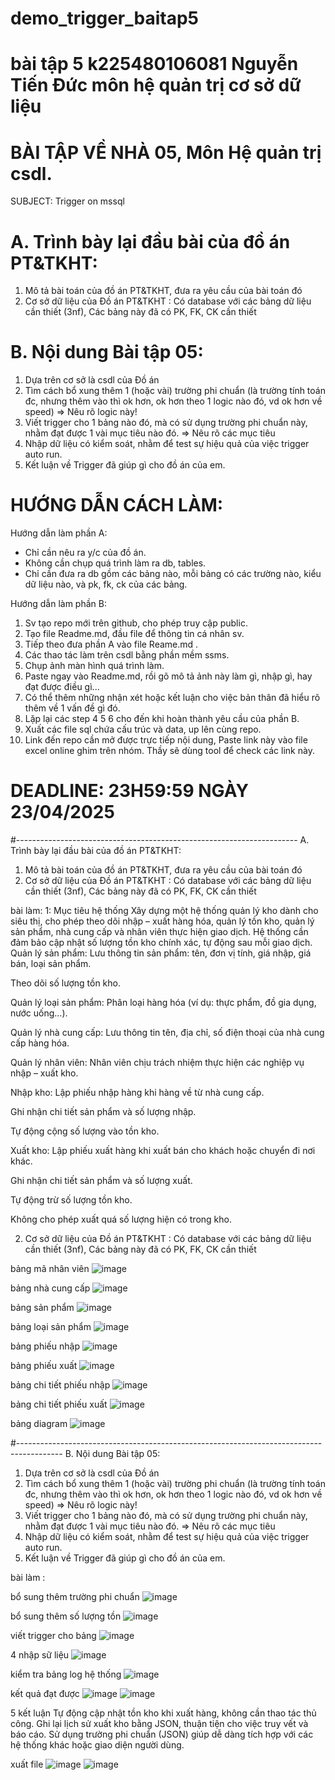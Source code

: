 # demo_trigger_baitap5
# bài tập 5 k225480106081 Nguyễn Tiến Đức môn hệ quản trị cơ sở dữ liệu
# BÀI TẬP VỀ NHÀ 05, Môn Hệ quản trị csdl.

SUBJECT: Trigger on mssql

# A. Trình bày lại đầu bài của đồ án PT&TKHT:
1. Mô tả bài toán của đồ án PT&TKHT, 
   đưa ra yêu cầu của bài toán đó
2. Cơ sở dữ liệu của Đồ án PT&TKHT :
   Có database với các bảng dữ liệu cần thiết (3nf),
   Các bảng này đã có PK, FK, CK cần thiết
 
# B. Nội dung Bài tập 05:
1. Dựa trên cơ sở là csdl của Đồ án
2. Tìm cách bổ xung thêm 1 (hoặc vài) trường phi chuẩn
   (là trường tính toán đc, nhưng thêm vào thì ok hơn,
    ok hơn theo 1 logic nào đó, vd ok hơn về speed)
   => Nêu rõ logic này!
3. Viết trigger cho 1 bảng nào đó, 
   mà có sử dụng trường phi chuẩn này,
   nhằm đạt được 1 vài mục tiêu nào đó.
   => Nêu rõ các mục tiêu 
4. Nhập dữ liệu có kiểm soát, 
   nhằm để test sự hiệu quả của việc trigger auto run.
5. Kết luận về Trigger đã giúp gì cho đồ án của em.

# HƯỚNG DẪN CÁCH LÀM:

Hướng dẫn làm phần A: 
 - Chỉ cần nêu ra y/c của đồ án.
 - Không cần chụp quá trình làm ra db, tables.
 - Chỉ cần đưa ra db gồm các bảng nào,
   mỗi bảng có các trường nào, kiểu dữ liệu nào,
   và pk, fk, ck của các bảng.

Hướng dẫn làm phần B:
1. Sv tạo repo mới trên github, cho phép truy cập public.
2. Tạo file Readme.md, đầu file để thông tin cá nhân sv.
3. Tiếp theo đưa phần A vào file Reame.md .
3. Các thao tác làm trên csdl bằng phần mềm ssms.
4. Chụp ảnh màn hình quá trình làm.
5. Paste ngay vào Readme.md, 
   rồi gõ mô tả ảnh này làm gì, nhập gì, hay đạt được điều gì...
6. Có thể thêm những nhận xét hoặc kết luận
   cho việc bản thân đã hiểu rõ thêm về 1 vấn đề gì đó.
7. Lặp lại các step 4 5 6 cho đến khi hoàn thành yêu cầu của phần B.
8. Xuất các file sql chứa cấu trúc và data, up lên cùng repo.
9. Link đến repo cần mở được trực tiếp nội dung, 
   Paste link này vào file excel online ghim trên nhóm.
   Thầy sẽ dùng tool để check các link này.

# DEADLINE: 23H59:59 NGÀY 23/04/2025

#----------------------------------------------------------------------
 A. Trình bày lại đầu bài của đồ án PT&TKHT:
1. Mô tả bài toán của đồ án PT&TKHT, 
   đưa ra yêu cầu của bài toán đó
2. Cơ sở dữ liệu của Đồ án PT&TKHT :
   Có database với các bảng dữ liệu cần thiết (3nf),
   Các bảng này đã có PK, FK, CK cần thiết

bài làm:
1: Mục tiêu hệ thống
Xây dựng một hệ thống quản lý kho dành cho siêu thị, cho phép theo dõi nhập – xuất hàng hóa, quản lý tồn kho, quản lý sản phẩm, nhà cung cấp và nhân viên thực hiện giao dịch. Hệ thống cần đảm bảo cập nhật số lượng tồn kho chính xác, tự động sau mỗi giao dịch.
 Quản lý sản phẩm:
Lưu thông tin sản phẩm: tên, đơn vị tính, giá nhập, giá bán, loại sản phẩm.

Theo dõi số lượng tồn kho.

 Quản lý loại sản phẩm:
Phân loại hàng hóa (ví dụ: thực phẩm, đồ gia dụng, nước uống…).

 Quản lý nhà cung cấp:
Lưu thông tin tên, địa chỉ, số điện thoại của nhà cung cấp hàng hóa.

 Quản lý nhân viên:
Nhân viên chịu trách nhiệm thực hiện các nghiệp vụ nhập – xuất kho.

 Nhập kho:
Lập phiếu nhập hàng khi hàng về từ nhà cung cấp.

Ghi nhận chi tiết sản phẩm và số lượng nhập.

Tự động cộng số lượng vào tồn kho.

 Xuất kho:
Lập phiếu xuất hàng khi xuất bán cho khách hoặc chuyển đi nơi khác.

Ghi nhận chi tiết sản phẩm và số lượng xuất.

Tự động trừ số lượng tồn kho.

Không cho phép xuất quá số lượng hiện có trong kho.

2. Cơ sở dữ liệu của Đồ án PT&TKHT :
   Có database với các bảng dữ liệu cần thiết (3nf),
   Các bảng này đã có PK, FK, CK cần thiết

bảng mã nhân viên
![image](https://github.com/user-attachments/assets/951ec7ed-9a3b-4418-bc93-bc44326efab1)

bảng nhà cung cấp 
![image](https://github.com/user-attachments/assets/3f44bbd8-072b-4702-b0c6-86d6ad1192b0)

bảng sản phẩm 
![image](https://github.com/user-attachments/assets/74d7f675-1dc1-4c5f-9891-376643aecbe7)

bảng loại sản phẩm 
![image](https://github.com/user-attachments/assets/5806886b-e4b6-40f2-849b-36229732f522)

bảng phiếu nhập 
![image](https://github.com/user-attachments/assets/0843b753-6912-4c7c-9ef9-6979de707be7)

bảng phiếu xuất 
![image](https://github.com/user-attachments/assets/9f0e068e-256c-4168-8ebb-0248c93959e6)

bảng chi tiết phiếu nhập 
![image](https://github.com/user-attachments/assets/3ab42107-cff7-49c4-88e1-474a116ffc36)

bảng chi tiết phiếu xuất 
![image](https://github.com/user-attachments/assets/3fc19a39-fd86-42d9-a7d1-3f90d399c366)

bảng diagram
![image](https://github.com/user-attachments/assets/c639b266-322e-4fd6-b215-833957082189)

#-----------------------------------------------------------------------------------------
 B. Nội dung Bài tập 05:
1. Dựa trên cơ sở là csdl của Đồ án
2. Tìm cách bổ xung thêm 1 (hoặc vài) trường phi chuẩn
   (là trường tính toán đc, nhưng thêm vào thì ok hơn,
    ok hơn theo 1 logic nào đó, vd ok hơn về speed)
   => Nêu rõ logic này!
3. Viết trigger cho 1 bảng nào đó, 
   mà có sử dụng trường phi chuẩn này,
   nhằm đạt được 1 vài mục tiêu nào đó.
   => Nêu rõ các mục tiêu 
4. Nhập dữ liệu có kiểm soát, 
   nhằm để test sự hiệu quả của việc trigger auto run.
5. Kết luận về Trigger đã giúp gì cho đồ án của em.


bài làm : 

bổ sung thêm trường phi chuẩn 
![image](https://github.com/user-attachments/assets/cb2a66ee-2b09-43c9-a2fb-a6719c1b9a35)

bổ sung thêm số lượng tồn
![image](https://github.com/user-attachments/assets/e7bed541-a9bd-4ff6-bce3-36095fbe4dae)

viết trigger cho bảng 
![image](https://github.com/user-attachments/assets/a8c89075-bb12-4c1d-b23f-410839d9736a)

4 nhập sữ liệu 
![image](https://github.com/user-attachments/assets/58fda6ae-ecc3-4c17-990f-480fe5131047)

kiểm tra bảng log hệ thống 
![image](https://github.com/user-attachments/assets/fbb6e8b8-b79b-41e9-97b0-297b67fa9505)

kết quả đạt được 
![image](https://github.com/user-attachments/assets/0ca0f654-a80a-4906-89c4-a0cd0710602d)
![image](https://github.com/user-attachments/assets/148e7bdd-a3d9-45b5-86b9-dfd2f939c16b)

5 kết luận 
Tự động cập nhật tồn kho khi xuất hàng, không cần thao tác thủ công.
Ghi lại lịch sử xuất kho bằng JSON, thuận tiện cho việc truy vết và báo cáo.
Sử dụng trường phi chuẩn (JSON) giúp dễ dàng tích hợp với các hệ thống khác hoặc giao diện người dùng.

xuất file
![image](https://github.com/user-attachments/assets/6f63ed5c-89bc-4133-92f6-defe39a1c6c4)
![image](https://github.com/user-attachments/assets/4b1e1c37-4e5f-4a02-82c9-b5fea1f80f3f)



















 
